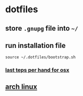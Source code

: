# dotfiles

## store `.gnupg` file into `~/`

## run installation file

`source ~/.dotfiles/bootstrap.sh`

### [last teps per hand for osx](osx/lastperhand.md)

## [arch linux](/setup/arch_linux/)